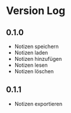 # Version Log

## 0.1.0

- Notizen speichern
- Notizen laden
- Notizen hinzufügen
- Notizen lesen
- Notizen löschen

## 0.1.1

- Notizen exportieren
